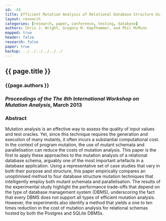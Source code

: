 ```yaml
---
id: -43
title: Efficient Mutation Analysis of Relational Database Structure Using Mutant Schemata and Parallelisation 
layout: research 
categories: [research, paper, conference, testing, database]
authors: Chris J. Wright, Gregory M. Kapfhammer, and Phil McMinn
mapped: true 
header: false 
research: false 
paper: true
backup: ../../../../../../
---
```


## {{ page.title }} [<i class="fa fa-download"></i>]({{backup}}/download/research/papers/mutation2013-wright-kapfhammer-mcminn.pdf "Download this Paper!")

### {{page.authors }}

### <i>Proceedings of the The 8th International Workshop on Mutation Analysis</i>, March 2013

### Abstract

Mutation analysis is an effective way to assess the quality of input values and test oracles. Yet, since this technique
requires the generation and execution of many mutants, it often incurs a substantial computational cost. In the context
of program mutation, the use of mutant schemata and parallelisation can reduce the costs of mutation analysis. This
paper is the first to apply these approaches to the mutation analysis of a relational database schema, arguably one of
the most important artefacts in a database application. Using a representative set of case studies that vary in both
their purpose and structure, this paper empirically compares an unoptimised method to four database structure mutation
techniques that intelligently employ both mutant schemata and parallelisation. The results of the experimental study
highlight the performance trade-offs that depend on the type of database management system (DBMS), underscoring the fact
that every DBMS does not support all types of efficient mutation analysis. However, the experiments also identify a
method that yields a one to ten times reduction in the cost of mutation analysis for relational schemas hosted by both
the Postgres and SQLite DBMSs.
